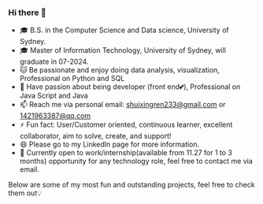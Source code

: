 ### Hi there 👋

<!--
**ChristinChen233/ChristinChen233** is a ✨ _special_ ✨ repository because its `README.md` (this file) appears on your GitHub profile.
-->
- 🎓 B.S. in the Computer Science and Data science, University of Sydney.
- 🎓 Master of Information Technology, University of Sydney, will graduate in 07-2024.
- 🐱 Be passionate and enjoy doing data analysis, visualization, Professional on Python and SQL
- 🐼 Have passion about being developer (front end💕), Professional on Java Script and Java
- 📫 Reach me via personal email: shuixingren233@gmail.com or 1421963387@qq.com
- ⚡ Fun fact: User/Customer oriented, continuous learner, excellent collaborator, aim to solve, create, and support!
- 😄 Please go to my LinkedIn page for more information.
- 💬 Currently open to work/internship(available from 11.27 for 1 to 3 months) opportunity for any technology role, feel free to contact me via email.

Below are some of my most fun and outstanding projects, feel free to check them out💡
